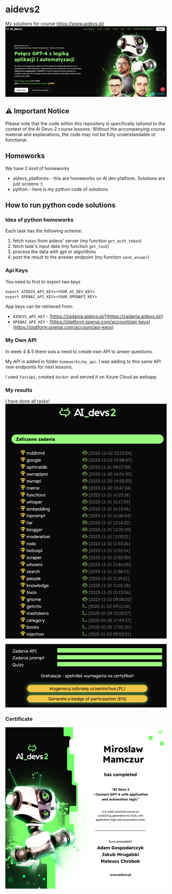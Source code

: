 # aidevs2
My solutions for course https://www.aidevs.pl/ 
![](images/ai_devs.png)

## ⚠️ Important Notice
Please note that the code within this repository is specifically tailored to the context of the AI Devs-2 course lessons.
Without the accompanying course material and explanations, the code may not be fully understandable or functional.

## Homeworks
We have 2 kind of homeworks
- aidevs_platforms - this are homeworks on AI dev platform. Solutions are just screens :)
- python - here is my python code of solutions

## How to run python code solutions

### Idea of python homeworks
Each task has the following scheme:
1. fetch `token` from aidevs' server (my function `get_auth_token`)
2. fetch task's input data (my function `get_task`)
3. process the data with gpt or algorithms
4. post the result to the answer endpoint (my function `send_answer`)


### Api Keys

You need to first to export two keys

```shell
export AIDEVS_API_KEY=<YOUR_AI_DEV_KEY>
export OPENAI_API_KEY=<YOUR_OPENAPI_KEY>
```

App keys can be retrieved from:
- `AIDEVS_API_KEY` - [https://zadania.aidevs.pl/](https://zadania.aidevs.pl/)
- `OPENAI_API_KEY` - [https://platform.openai.com/account/api-keys](https://platform.openai.com/account/api-keys)

### My Own API
In week 4 & 5 there was a need to create own API to anwer questions.

My API is added in folder `homeworks/my_api`.
I was adding to this same API new endpoints for next lessons.

I used `fastapi`, created `docker` and served it on Azure Cloud as webapp.

### My results
I have done all tasks!
![](./images/tasks.png)

![](./images/final.png)

### Certificate
![](./images/aidevs_EN.png)
